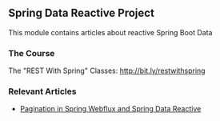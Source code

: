 ## Spring Data Reactive Project

This module contains articles about reactive Spring Boot Data

### The Course

The "REST With Spring" Classes: http://bit.ly/restwithspring

### Relevant Articles
- [Pagination in Spring Webflux and Spring Data Reactive](https://www.baeldung.com/spring-data-webflux-pagination)

